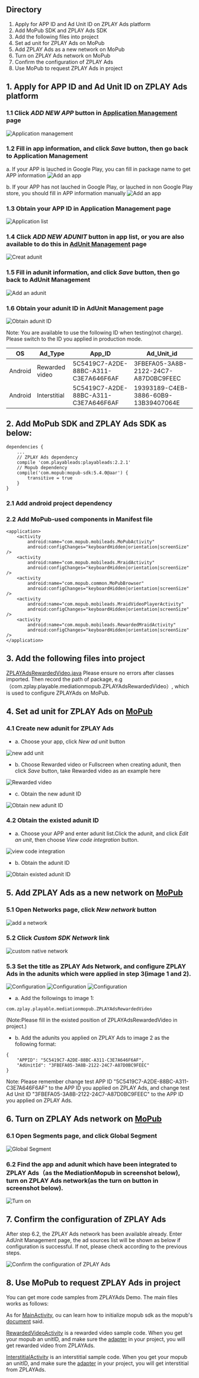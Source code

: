## Directory
1. Apply for APP ID and Ad Unit ID on ZPLAY Ads platform
2. Add MoPub SDK and ZPLAY Ads SDK
3. Add the following files into project
4. Set ad unit for ZPLAY Ads on MoPub
5. Add ZPLAY Ads as a new network on MoPub 
6. Turn on ZPLAY Ads network on MoPub
7. Confirm the configuration of ZPLAY Ads
8. Use MoPub to request ZPLAY Ads in project


## 1. Apply for APP ID and Ad Unit ID on ZPLAY Ads platform
### 1.1 Click *ADD NEW APP* button in [Application Management](https://sellers.zplayads.com/#/app/appList/) page
![Application management](imgs/img20.png)

### 1.2 Fill in app information, and click *Save* button, then go back to Application Management
a. If your APP is lauched in Google Play, you can fill in package name to get APP information
![Add an app](imgs/img21-2.png)

b. If your APP has not lauched in Google Play, or lauched in non Google Play store, you should fill in APP information manually
![Add an app](imgs/img21.png)

### 1.3 Obtain your APP ID in Application Management page
![Application list](imgs/img22.png)

### 1.4 Click *ADD NEW ADUNIT* button in app list, or you are also available to do this in [AdUnit Management](https://sellers.zplayads.com/#/ad/placeList/) page
![Creat adunit](imgs/img23.png)

### 1.5 Fill in adunit information, and click *Save* button, then go back to AdUnit Management
![Add an adunit](imgs/img24.png)

### 1.6 Obtain your adunit ID in AdUnit Management page
![Obtain adunit ID](imgs/img25.png)

Note: You are available to use the following ID when testing(not charge). Please switch to the ID you applied in production mode.

|OS|Ad_Type|  App_ID  |  Ad_Unit_id|
|--------|---|----------|------------|
|Android|Rewarded video|5C5419C7-A2DE-88BC-A311-C3E7A646F6AF|3FBEFA05-3A8B-2122-24C7-A87D0BC9FEEC|
|Android|Interstitial|5C5419C7-A2DE-88BC-A311-C3E7A646F6AF|19393189-C4EB-3886-60B9-13B39407064E|

## 2. Add MoPub SDK and ZPLAY Ads SDK as below:
```
dependencies {
    ...
    // ZPLAY Ads dependency
    compile 'com.playableads:playableads:2.2.1'
    // Mopub dependency
    compile('com.mopub:mopub-sdk:5.4.0@aar') {
        transitive = true
    }
}
```
### 2.1 Add android project dependency


### 2.2 Add MoPub-used components in Manifest file
```
<application>
    <activity
        android:name="com.mopub.mobileads.MoPubActivity"
        android:configChanges="keyboardHidden|orientation|screenSize" />
    <activity
        android:name="com.mopub.mobileads.MraidActivity"
        android:configChanges="keyboardHidden|orientation|screenSize" />
    <activity
        android:name="com.mopub.common.MoPubBrowser"
        android:configChanges="keyboardHidden|orientation|screenSize" />
    <activity
        android:name="com.mopub.mobileads.MraidVideoPlayerActivity"
        android:configChanges="keyboardHidden|orientation|screenSize" />
    <activity
        android:name="com.mopub.mobileads.RewardedMraidActivity"
        android:configChanges="keyboardHidden|orientation|screenSize" />
</application>
```


## 3. Add the following files into project
[ZPLAYAdsRewardedVideo.java](app/src/main/java/com/zplay/playable/mediationmopub/ZPLAYAdsRewardedVideo.java)
Please ensure no errors after classes imported. Then record the path of package, e.g （com.zplay.playable.mediationmopub.ZPLAYAdsRewardedVideo）, which is used to configure ZPLAYAds on MoPub.

## 4. Set ad unit for ZPLAY Ads on [MoPub](https://app.mopub.com/apps) 
### 4.1 Create new adunit for ZPLAY Ads
- a. Choose your app, click *New ad unit* button

![new add unit](imgs/img07.png)

- b. Choose Rewarded video or Fullscreen when creating adunit, then click *Save* button, take Rewarded video as an example here

![Rewarded video](imgs/img08.png) 

- c. Obtain the new adunit ID

![Obtain new adunit ID](imgs/img09.png)

### 4.2 Obtain the existed adunit ID
- a. Choose your APP and enter adunit list.Click the adunit, and click *Edit an unit*, then choose *View code integration* button.

![view code integration](imgs/img10.png)

- b. Obtain the adunit ID

![Obtain existed adunit ID](imgs/img11.png)

## 5. Add ZPLAY Ads as a new network on [MoPub](https://app.mopub.com/networks)
### 5.1 Open Networks page, click *New network* button
![add a network](imgs/img12.png)


### 5.2 Click *Custom SDK Network* link
![custom native network](imgs/img13.png)

### 5.3 Set the title as ZPLAY Ads Network, and configure ZPLAY Ads in the adunits which were applied in step 3(image 1 and 2).

![Configuration](imgs/img14.png)
![Configuration](imgs/img14-2.png)
![Configuration](imgs/img14-3.png)

- a. Add the followings to image 1:
```
com.zplay.playable.mediationmopub.ZPLAYAdsRewardedVideo
```

(Note:Please fill in the existed position of ZPLAYAdsRewardedVideo in project.)

- b. Add the adunits you applied on ZPLAY Ads to image 2 as the following format:
```
{
    "APPID": "5C5419C7-A2DE-88BC-A311-C3E7A646F6AF",
    "AdUnitId": "3FBEFA05-3A8B-2122-24C7-A87D0BC9FEEC"
}
```
Note: Please remember change test APP ID "5C5419C7-A2DE-88BC-A311-C3E7A646F6AF" to the APP ID you applied on ZPLAY Ads, and change test Ad Unit ID "3FBEFA05-3A8B-2122-24C7-A87D0BC9FEEC" to the APP ID you applied on ZPLAY Ads.

## 6. Turn on ZPLAY Ads network on [MoPub](https://app.mopub.com/segments)
### 6.1 Open Segments page, and click Global Segment
![Global Segment](imgs/img15.png)

### 6.2 Find the app and adunit which have been integrated to ZPLAY Ads（as the MediationMopub in screenshot below), turn on ZPLAY Ads network(as the turn on button in screenshot below).
![Turn on](imgs/img16.png)


## 7. Confirm the configuration of ZPLAY Ads
After step 6.2, the ZPLAY Ads network has been available already. Enter AdUnit Management page, the ad sources list will be shown as below if configuration is successful. If not, please check according to the previous steps.

![Confirm the configuration of ZPLAY Ads](imgs/img17.png)

## 8. Use MoPub to request ZPLAY Ads in project
You can get more code samples from ZPLAYAds Demo. The main files works as follows:

As for [MainActivity](./app/src/main/java/com/zplay/playable/mediationmopub/MainActivity.java), ou can learn how to initialize mopub sdk as the mopub's [document](https://developers.mopub.com/docs/android/initialization/) said.

[RewardedVideoActivity](./app/src/main/java/com/zplay/playable/mediationmopub/RewardedVideoActivity.java) is a rewarded video sample code. When you get your mopub an unitID, and make sure the [adapter](./app/src/main/java/com/zplay/playable/mediationmopub/ZPLAYAdsRewardedVideo.java) in your project, you will get rewarded video from ZPLAYAds.

[InterstitialActivity](./app/src/main/java/com/zplay/playable/mediationmopub/InterstitialActivity.java) is an interstitial sample code. When you get your mopub an unitID, and make sure the [adapter](./app/src/main/java/com/zplay/playable/mediationmopub/MPZPLAYAdsInterstitial.java) in your project, you will get interstitial from ZPLAYAds.
